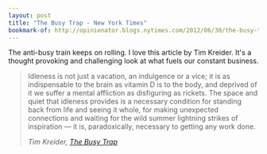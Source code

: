 ```yaml
---
layout: post
title: "The Busy Trap - New York Times"
bookmark-of: http://opinionator.blogs.nytimes.com/2012/06/30/the-busy-trap/
---
```

The anti-busy train keeps on rolling. I love this article by Tim Kreider. It's a thought provoking and challenging look at what fuels our constant business.

> Idleness is not just a vacation, an indulgence or a vice; it is as indispensable to the brain as vitamin D is to the body, and deprived of it we suffer a mental affliction as disfiguring as rickets. The space and quiet that idleness provides is a necessary condition for standing back from life and seeing it whole, for making unexpected connections and waiting for the wild summer lightning strikes of inspiration — it is, paradoxically, necessary to getting any work done.
>
> <cite class="h-cite">Tim Kreider, [The Busy Trap](http://opinionator.blogs.nytimes.com/2012/06/30/the-busy-trap/)</cite>